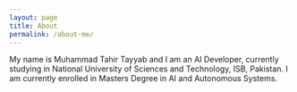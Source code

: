 ```yaml
---
layout: page
title: About
permalink: /about-me/
---
```


My name is Muhammad Tahir Tayyab and I am an AI Developer, currently studying in National University of Sciences and Technology, ISB, Pakistan. I am currently enrolled in Masters Degree in AI and Autonomous Systems.